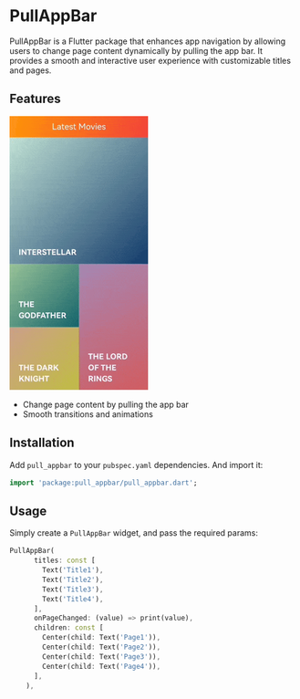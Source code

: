 # PullAppBar

PullAppBar is a Flutter package that enhances app navigation by allowing users to change page content dynamically by pulling the app bar. It provides a smooth and interactive user experience with customizable titles and pages.

## Features
![PullAppBar](https://raw.githubusercontent.com/Hamidrzash/pull_appbar/main/assets/preview.gif)
- Change page content by pulling the app bar
- Smooth transitions and animations

## Installation

Add `pull_appbar` to your `pubspec.yaml` dependencies. And import it:

```dart
import 'package:pull_appbar/pull_appbar.dart';
```

## Usage

Simply create a `PullAppBar` widget, and pass the required params:

```dart
PullAppBar(
      titles: const [
        Text('Title1'),
        Text('Title2'),
        Text('Title3'),
        Text('Title4'),
      ],
      onPageChanged: (value) => print(value),
      children: const [
        Center(child: Text('Page1')),
        Center(child: Text('Page2')),
        Center(child: Text('Page3')),
        Center(child: Text('Page4')),
      ],
    ),
```
